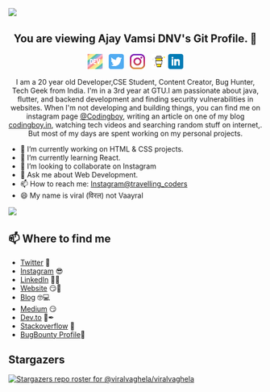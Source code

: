 ![](https://komarev.com/ghpvc/?username=ajay-vamsi)


<h2 align="center">You are viewing Ajay Vamsi DNV's Git Profile. 👋</h2>

<p align='center'>
<a href="https://dev.to/viralvaghela"><img height="30" src="icons/dev.png?raw=true"></a>&nbsp;&nbsp;
<a href="https://twitter.com/mrcodingboy"><img height="30" src="icons/twitter.png?raw=true"></a>&nbsp;&nbsp;
<a href="https://instagram.com/coding_boy_"><img height="30" src="icons/instagram.jpg?raw=true"></a>&nbsp;&nbsp;
<a href="https://www.buymeacoffee.com/codingboy"><img height="30" src="icons/by-me-a-coffee.png?raw=true"></a>
<a href="https://www.linkedin.com/in/viralv/"><img height="30" src="icons/linkedin.png?raw=true"></a>
</p>

<p align="center">I am a 20 year old Developer,CSE Student, Content Creator, Bug Hunter, Tech Geek from India.
I'm in a 3rd year at GTU.I am passionate about java, flutter, and backend development and finding security vulnerabilities in websites.
When I'm not developing and building things, you can find me on instagram page <a href="https://instagram.com/coding_boy_">@Codingboy</a>, writing an article on one of my blog <a href="https://codingboy.in">codingboy.in</a>, watching tech videos and searching random stuff on internet,. But most of my days are spent working on my personal projects.</p>
  

- 🔭 I’m currently working on HTML & CSS projects.
- 🌱 I’m currently learning React.
- 👯 I’m looking to collaborate on Instagram
- 💬 Ask me about Web Development.
- 📫 How to reach me: [Instagram@travelling_coders](https://instagram.com/travelling_coders)
- 😄 My name is viral (विरल) not Vaayral 


<img src="https://github-readme-stats.vercel.app/api?username=ajay-vamsi&&show_icons=true&title_color=ffffff&icon_color=bb2acf&text_color=daf7dc&bg_color=191919">





## 📫 Where to find me
- [Twitter](https://twitter.com/MrCodingBoy) 🐤
- [Instagram](https://instagram.com/coding_boy_) 😎
- [LinkedIn](https://www.linkedin.com/in/viralv/) 👨💼
- [Website](https://viralvaghela.github.io) 😏🔗
- [Blog](https://codingboy.in) 🤓💻
- [Medium](https://vaghelaviral.medium.com/) 😏
- [Dev.to](https://dev.to/viralvaghela) 🔨✒
- [Stackoverflow](https://stackoverflow.com/users/13090648/viral) 💌
- [BugBounty Profile](https://www.openbugbounty.org/researchers/Codingboy/)🐞

## Stargazers

[![Stargazers repo roster for @viralvaghela/viralvaghela](https://reporoster.com/stars/viralvaghela/viralvaghela)](https://github.com/viralvaghela/viralvaghela/stargazers)

[//]: #"![Spotify](https://spotify-recently-played-readme.vercel.app/api?user=4f0pk3xk5utgsr6kzjpcpcf9k&count=1)"
